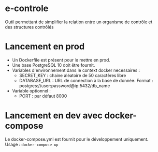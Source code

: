 # e-controle
Outil permettant de simplifier la relation entre un organisme de contrôle et des structures contrôlés

# Lancement en prod
- Un Dockerfile est présent pour le mettre en prod.
- Une base PostgreSQL 10 doit être fournit.
- Variables d'environnement dans le context docker necessaires :
  - SECRET_KEY : chaine aléatoire de 50 caractères libre
  - DATABASE_URL : URL de connection à la base de donnée. Format : postgres://user:password@ip:5432/db_name
- Variable optionnel :
  - PORT : par défaut 8000

# Lancement en dev avec docker-compose
Le docker-compose.yml est fournit pour le développement uniquement.
Usage : `docker-compose up`
